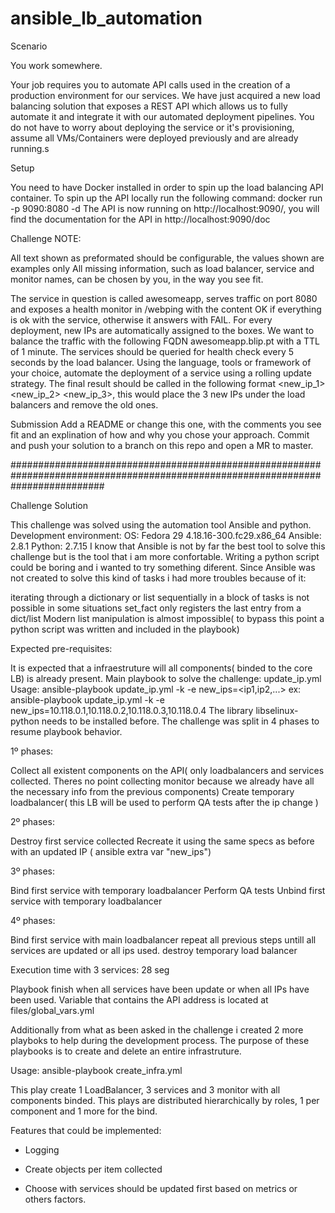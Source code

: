 # ansible_lb_automation

Scenario

You work somewhere.

Your job requires you to automate API calls used in the creation of a production environment for our services.
We have just acquired a new load balancing solution that exposes a REST API which allows us to fully automate it and integrate it with our automated deployment pipelines.
You do not have to worry about deploying the service or it's provisioning, assume all VMs/Containers were deployed previously and are already running.s

Setup

You need to have Docker installed in order to spin up the load balancing API container.
To spin up the API locally run the following command:
docker run -p 9090:8080 -d <location>
The API is now running on http://localhost:9090/, you will find the documentation for the API in http://localhost:9090/doc

Challenge
NOTE:

All text shown as preformated should be configurable, the values shown are examples only
All missing information, such as load balancer, service and monitor names, can be chosen by you, in the way you see fit.

The service in question is called awesomeapp, serves traffic on port 8080 and exposes a health monitor in /webping with the content OK if everything is ok with the service, otherwise it answers with FAIL.
For every deployment, new IPs are automatically assigned to the boxes.
We want to balance the traffic with the following FQDN awesomeapp.blip.pt with a TTL of 1 minute. The services should be queried for health check every 5 seconds by the load balancer.
Using the language, tools or framework of your choice, automate the deployment of a service using a rolling update strategy.
The final result should be called in the following format <program> <new_ip_1> <new_ip_2> <new_ip_3>, this would place the 3 new IPs under the load balancers and remove the old ones.

Submission
Add a README or change this one, with the comments you see fit and an explination of how and why you chose your approach.
Commit and push your solution to a branch on this repo and open a MR to master.



#################################################################################################################################

Challenge Solution


This challenge was solved using the automation tool Ansible and python.
Development environment:
OS: Fedora 29 4.18.16-300.fc29.x86_64
Ansible: 2.8.1
Python: 2.7.15
I know that Ansible is not by far the best tool to solve this challenge but is the tool that i am more confortable.
Writing a python script could be boring and i wanted to try something diferent.
Since Ansible was not created to solve this kind of tasks i had more troubles because of it:

iterating through a dictionary or list sequentially in a block of tasks is not possible
in some situations set_fact only registers the last entry from a dict/list
Modern list manipulation is almost impossible( to bypass this point a python script was written and included in the playbook)

Expected pre-requisites:

It is expected that a infraestruture will all components( binded to the core LB) is already present.
Main playbook to solve the challenge: update_ip.yml
Usage: ansible-playbook update_ip.yml -k -e new_ips=<ip1,ip2,...>
ex: ansible-playbook update_ip.yml -k -e new_ips=10.118.0.1,10.118.0.2,10.118.0.3,10.118.0.4
The library libselinux-python needs to be installed before.
The challenge was split in 4 phases to resume playbook behavior.

1º phases:

Collect all existent components on the API( only loadbalancers and services collected. Theres no point collecting monitor because we already have all the necessary info from the previous components)
Create temporary loadbalancer( this LB will be used to perform QA tests after the ip change )

2º phases:

Destroy first service collected
Recreate it using the same specs as before with an updated IP ( ansible extra var "new_ips")

3º phases:

Bind first service with temporary loadbalancer
Perform QA tests
Unbind first service with temporary loadbalancer

4º phases:

Bind first service with main loadbalancer
repeat all previous steps untill all services are updated or all ips used.
destroy temporary load balancer

Execution time with 3 services: 28 seg


Playbook finish when all services have been update or when all IPs have been used.
Variable that contains the API address is located at files/global_vars.yml

Additionally from what as been asked in the challenge i created 2 more playboks to help during the development process. The purpose of these playbooks is to create and delete an entire infrastruture.

Usage: ansible-playbook create_infra.yml

This play create 1 LoadBalancer, 3 services and 3 monitor  with all components binded.
This plays are distributed hierarchically by roles, 1 per component and 1 more for the bind.

Features that could be implemented:

 - Logging

 - Create objects per item collected

 - Choose with services should be updated first based on metrics or others factors.
